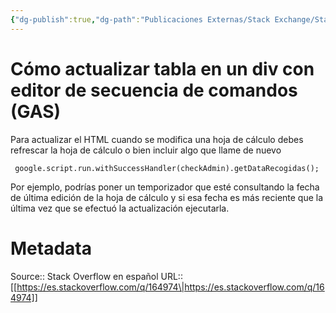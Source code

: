 ```yaml
---
{"dg-publish":true,"dg-path":"Publicaciones Externas/Stack Exchange/Stack Overflow en español/es.stackoverflow.com-164974.md","permalink":"/publicaciones-externas/stack-exchange/stack-overflow-en-espanol/es-stackoverflow-com-164974/","title":"Cómo actualizar tabla en un div con editor de secuencia de comandos (GAS)","hide":true,"noteIcon":"\"0\"","created":"2024-04-03T12:49:10.626-06:00","updated":"2024-04-05T16:43:53.846-06:00"}
---
```


# Cómo actualizar tabla en un div con editor de secuencia de comandos (GAS)

Para actualizar el HTML cuando se modifica una hoja de cálculo debes refrescar la hoja de cálculo o bien incluir algo que llame de nuevo 

     google.script.run.withSuccessHandler(checkAdmin).getDataRecogidas();

Por ejemplo, podrías poner un temporizador que esté consultando la fecha de última edición de la hoja de cálculo y si esa fecha es más reciente que la última vez que se efectuó la actualización ejecutarla.

# Metadata
Source:: Stack Overflow en español
URL:: [[https://es.stackoverflow.com/q/164974\|https://es.stackoverflow.com/q/164974]]

